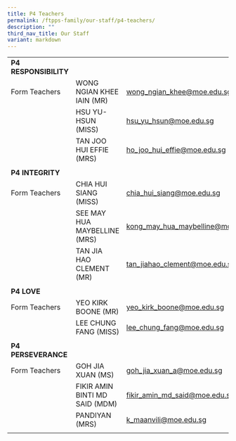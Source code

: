 ```yaml
---
title: P4 Teachers
permalink: /ftpps-family/our-staff/p4-teachers/
description: ""
third_nav_title: Our Staff
variant: markdown
---
```

|  |  |  |
|---|---|---|
|  **P4 RESPONSIBILITY** |   |   |
|  Form Teachers |  WONG NGIAN KHEE IAIN (MR)  |  [wong_ngian_khee@moe.edu.sg](mailto:wong_ngian_khee@moe.edu.sg) |
|  | HSU YU-HSUN (MISS) |  [hsu_yu_hsun@moe.edu.sg](mailto:hsu_yu_hsun@moe.edu.sg) |
|   |  TAN JOO HUI EFFIE (MRS) |  [ho_joo_hui_effie@moe.edu.sg](mailto:ho_joo_hui_effie@moe.edu.sg) |
|  |  |  |
|  **P4 INTEGRITY** |   |   |
|  Form Teachers |  CHIA HUI SIANG (MISS) |  [chia_hui_siang@moe.edu.sg](mailto:chia_hui_siang@moe.edu.sg) |
|  |  SEE MAY HUA MAYBELLINE (MRS)  |  [kong_may_hua_maybelline@moe.edu.sg](mailto:kong_may_hua_maybelline@moe.edu.sg) |
|   |  TAN JIA HAO CLEMENT (MR) |  [tan_jiahao_clement@moe.edu.sg](mailto:tan_jiahao_clement@moe.edu.sg) |
|  |  |  |
|  **P4 LOVE** |  |  |
|  Form Teachers |  YEO KIRK BOONE (MR)  |  [yeo_kirk_boone@moe.edu.sg](mailto:yeo_kirk_boone@moe.edu.sg) |
|   |  LEE CHUNG FANG (MISS) |  [lee_chung_fang@moe.edu.sg](mailto:lee_chung_fang@moe.edu.sg) |
|  |   |   |
|  **P4 PERSEVERANCE** |   |   |
|  Form Teachers |  GOH JIA XUAN (MS)  |  [goh_jia_xuan_a@moe.edu.sg](mailto:goh_jia_xuan_a@moe.edu.sg) |
|  |  FIKIR AMIN BINTI MD SAID (MDM) |  [fikir_amin_md_said@moe.edu.sg](mailto:fikir_amin_md_said@moe.edu.sg) |
|  |  PANDIYAN (MRS) |  [k_maanvili@moe.edu.sg](mailto:k_maanvili@moe.edu.sg) |
|  |  |  |
